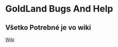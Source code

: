 # GoldLand Bugs And Help
## Všetko Potrebné je vo wiki
[Wiki](https://github.com/Saniee/goldland-bugs/wiki)